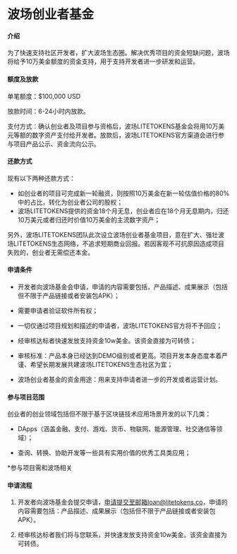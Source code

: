 # 波场创业者基金

#### 介绍

为了快速支持社区开发者，扩大波场生态圈。解决优秀项目的资金短缺问题，波场将给予10万美金额度的资金支持，用于支持开发者进一步研发和运营。

#### 额度及放款

单笔额度：$100,000 USD  

放款时间：6-24小时内放款。  

支付方式：确认创业者及项目参与资格后，波场LITETOKENS基金会将用10万美元等额的数字资产支付给开发者。放款后，波场LITETOKENS官方渠道会进行参与项目产品公示、资金流向公示。

#### 还款方式

现有以下两种还款方式：

+ 如创业者的项目可完成新一轮融资，则按照10万美金在新一轮估值价格的80%中的占比，转化为创业者公司的股权；
+ 波场LITETOKENS提供的资金18个月无息，创业者应在18个月无息期内，归还10万美元或者归还时价值10万美金的主流数字资产；

另外，波场LITETOKENS团队此次设立波场创业者基金项目，意在扩大、强壮波场LITETOKENS生态网络，不追求短期商业回报。若因客观不可抗原因造成项目失败的，创业者无需偿还本金。

#### 申请条件

+ 开发者向波场基金会申请，申请的内容需要包括，产品描述、成果展示（包括但不限于产品链接或者安装包APK）；

+ 需要申请者验证软件所有权；

+ 一切仅通过项目规划和描述的申请者，波场LITETOKENS官方将不予回应；

+ 经审核达标者快速发放支持资金10w美金。该资金直接为可转债；

+ 审核标准：产品本身已经达到DEMO级别或者更高。项目开发本身态度本着严谨、希望长期发展共建波场LITETOKENS生态社区为宜；

+ 波场创业者基金的资金用途：用来支持申请者进一步的开发或者运营计划。

#### 参与项目范围

创业者的创业领域包括但不限于基于区块链技术应用场景开发的以下几类：

+ DApps（涵盖金融、支付、游戏、货币、物联网、能源管理、社交通信等领域）；

+ 查询、转换、协助开发等一些具有实用价值的优秀工具类应用；

*参与项目需和波场相关

#### 申请流程

1. 开发者向波场基金会提交申请，申请提交至邮箱loan@litetokens.co，申请的内容需要包括：产品描述、成果展示（包括但不限于产品链接或者安装包APK）。

2. 经审核达标者我们将与您联系，并快速发放支持资金10w美金。该资金直接为可转债。

